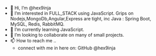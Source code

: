 - 👋 Hi, I’m @hex9inja
- 👀 I’m interested in FULL_STACK using JavaScript. Grips on Nodejs,MongoDb,Angular,Express are tight, inc Java : Spring Boot, MySQL, Redis, RabbitMQ.
- 🌱 I’m currently learning JavaScript.
- 💞️ I’m looking to collaborate on many of small projects.
- 📫 How to reach me ..
    - connect with me in here on: GitHub @hex9inja

<!---
hex9inja/hex9inja is a ✨ special ✨ repository because its `README.md` (this file) appears on your GitHub profile.
You can click the Preview link to take a look at your changes.
--->
